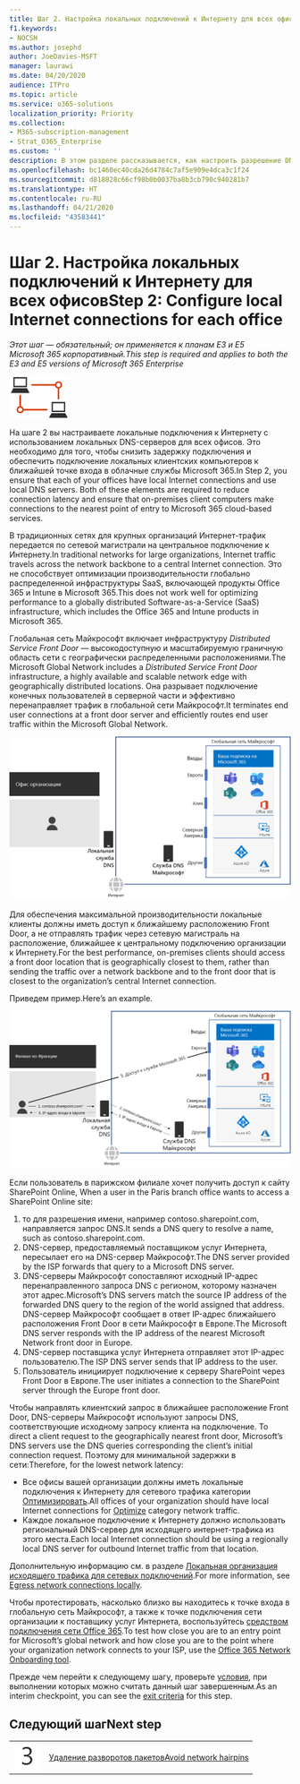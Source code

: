 ```yaml
---
title: Шаг 2. Настройка локальных подключений к Интернету для всех офисов
f1.keywords:
- NOCSH
ms.author: josephd
author: JoeDavies-MSFT
manager: laurawi
ms.date: 04/20/2020
audience: ITPro
ms.topic: article
ms.service: o365-solutions
localization_priority: Priority
ms.collection:
- M365-subscription-management
- Strat_O365_Enterprise
ms.custom: ''
description: В этом разделе рассказывается, как настроить разрешение DNS для повышения производительности.
ms.openlocfilehash: bc1460ec40cda26d4784c7af5e909e4dca3c1f24
ms.sourcegitcommit: d818828c66cf98b0b0037ba8b3cb790c940281b7
ms.translationtype: HT
ms.contentlocale: ru-RU
ms.lasthandoff: 04/21/2020
ms.locfileid: "43583441"
---
```

# <a name="step-2-configure-local-internet-connections-for-each-office"></a><span data-ttu-id="89318-103">Шаг 2. Настройка локальных подключений к Интернету для всех офисов</span><span class="sxs-lookup"><span data-stu-id="89318-103">Step 2: Configure local Internet connections for each office</span></span>

<span data-ttu-id="89318-104">*Этот шаг — обязательный; он применяется к планам E3 и E5 Microsoft 365 корпоративный.*</span><span class="sxs-lookup"><span data-stu-id="89318-104">*This step is required and applies to both the E3 and E5 versions of Microsoft 365 Enterprise*</span></span>

![Этап 1. Сеть](../media/deploy-foundation-infrastructure/networking_icon-small.png)

<span data-ttu-id="89318-p101">На шаге 2 вы настраиваете локальные подключения к Интернету с использованием локальных DNS-серверов для всех офисов. Это необходимо для того, чтобы снизить задержку подключения и обеспечить подключение локальных клиентских компьютеров к ближайшей точке входа в облачные службы Microsoft 365.</span><span class="sxs-lookup"><span data-stu-id="89318-p101">In Step 2, you ensure that each of your offices have local Internet connections and use local DNS servers. Both of these elements are required to reduce connection latency and ensure that on-premises client computers make connections to the nearest point of entry to Microsoft 365 cloud-based services.</span></span>

<span data-ttu-id="89318-108">В традиционных сетях для крупных организаций Интернет-трафик передается по сетевой магистрали на центральное подключение к Интернету.</span><span class="sxs-lookup"><span data-stu-id="89318-108">In traditional networks for large organizations, Internet traffic travels across the network backbone to a central Internet connection.</span></span> <span data-ttu-id="89318-109">Это не способствует оптимизации производительности глобально распределенной инфраструктуры SaaS, включающей продукты Office 365 и Intune в Microsoft 365.</span><span class="sxs-lookup"><span data-stu-id="89318-109">This does not work well for optimizing performance to a globally distributed Software-as-a-Service (SaaS) infrastructure, which includes the Office 365 and Intune products in Microsoft 365.</span></span>

<span data-ttu-id="89318-110">Глобальная сеть Майкрософт включает инфраструктуру *Distributed Service Front Door* — высокодоступную и масштабируемую граничную область сети с географически распределенными расположениями.</span><span class="sxs-lookup"><span data-stu-id="89318-110">The Microsoft Global Network includes a *Distributed Service Front Door* infrastructure, a highly available and scalable network edge with geographically distributed locations.</span></span> <span data-ttu-id="89318-111">Она разрывает подключение конечных пользователей в серверной части и эффективно перенаправляет трафик в глобальной сети Майкрософт.</span><span class="sxs-lookup"><span data-stu-id="89318-111">It terminates end user connections at a front door server and efficiently routes end user traffic within the Microsoft Global Network.</span></span>

![Глобальная сеть Майкрософт](../media/networking-dns-resolution-same-location/microsoft-global-network.png)

<span data-ttu-id="89318-113">Для обеспечения максимальной производительности локальные клиенты должны иметь доступ к ближайшему расположению Front Door, а не отправлять трафик через сетевую магистраль на расположение, ближайшее к центральному подключению организации к Интернету.</span><span class="sxs-lookup"><span data-stu-id="89318-113">For the best performance, on-premises clients should access a front door location that is geographically closest to them, rather than sending the traffic over a network backbone and to the front door that is closest to the organization’s central Internet connection.</span></span>

<span data-ttu-id="89318-114">Приведем пример.</span><span class="sxs-lookup"><span data-stu-id="89318-114">Here’s an example.</span></span>

![Пример использования глобальной сети Майкрософт](../media/networking-dns-resolution-same-location/microsoft-global-network-example.png)

<span data-ttu-id="89318-116">Если пользователь в парижском филиале хочет получить доступ к сайту SharePoint Online, </span><span class="sxs-lookup"><span data-stu-id="89318-116">When a user in the Paris branch office wants to access a SharePoint Online site:</span></span>

1. <span data-ttu-id="89318-117">то для разрешения имени, например contoso.sharepoint.com, направляется запрос DNS.</span><span class="sxs-lookup"><span data-stu-id="89318-117">It sends a DNS query to resolve a name, such as contoso.sharepoint.com.</span></span> 
2. <span data-ttu-id="89318-118">DNS-сервер, предоставляемый поставщиком услуг Интернета, пересылает его на DNS-сервер Майкрософт.</span><span class="sxs-lookup"><span data-stu-id="89318-118">The DNS server provided by the ISP forwards that query to a Microsoft DNS server.</span></span>
3. <span data-ttu-id="89318-119">DNS-серверы Майкрософт сопоставляют исходный IP-адрес перенаправленного запроса DNS с регионом, которому назначен этот адрес.</span><span class="sxs-lookup"><span data-stu-id="89318-119">Microsoft’s DNS servers match the source IP address of the forwarded DNS query to the region of the world assigned that address.</span></span> <span data-ttu-id="89318-120">DNS-сервер Майкрософт сообщает в ответ IP-адрес ближайшего расположения Front Door в сети Майкрософт в Европе.</span><span class="sxs-lookup"><span data-stu-id="89318-120">The Microsoft DNS server responds with the IP address of the nearest Microsoft Network front door in Europe.</span></span>
4. <span data-ttu-id="89318-121">DNS-сервер поставщика услуг Интернета отправляет этот IP-адрес пользователю.</span><span class="sxs-lookup"><span data-stu-id="89318-121">The ISP DNS server sends that IP address to the user.</span></span>
5. <span data-ttu-id="89318-122">Пользователь инициирует подключение к серверу SharePoint через Front Door в Европе.</span><span class="sxs-lookup"><span data-stu-id="89318-122">The user initiates a connection to the SharePoint server through the Europe front door.</span></span>

<span data-ttu-id="89318-123">Чтобы направлять клиентский запрос в ближайшее расположение Front Door, DNS-серверы Майкрософт используют запросы DNS, соответствующие исходному запросу клиента на подключение. </span><span class="sxs-lookup"><span data-stu-id="89318-123">To direct a client request to the geographically nearest front door, Microsoft’s DNS servers use the DNS queries corresponding the client’s initial connection request.</span></span> <span data-ttu-id="89318-124">Поэтому для минимальной задержки в сети:</span><span class="sxs-lookup"><span data-stu-id="89318-124">Therefore, for the lowest network latency:</span></span>

- <span data-ttu-id="89318-125">Все офисы вашей организации должны иметь локальные подключения к Интернету для сетевого трафика категории [Оптимизировать](https://docs.microsoft.com/office365/enterprise/office-365-network-connectivity-principles#new-office-365-endpoint-categories).</span><span class="sxs-lookup"><span data-stu-id="89318-125">All offices of your organization should have local Internet connections for [Optimize](https://docs.microsoft.com/office365/enterprise/office-365-network-connectivity-principles#new-office-365-endpoint-categories) category network traffic.</span></span>
- <span data-ttu-id="89318-126">Каждое локальное подключение к Интернету должно использовать региональный DNS-сервер для исходящего интернет-трафика из этого места.</span><span class="sxs-lookup"><span data-stu-id="89318-126">Each local Internet connection should be using a regionally local DNS server for outbound Internet traffic from that location.</span></span>

<span data-ttu-id="89318-127">Дополнительную информацию см. в разделе [Локальная организация исходящего трафика для сетевых подключений](https://docs.microsoft.com/office365/enterprise/office-365-network-connectivity-principles#egress-network-connections-locally).</span><span class="sxs-lookup"><span data-stu-id="89318-127">For more information, see [Egress network connections locally](https://docs.microsoft.com/office365/enterprise/office-365-network-connectivity-principles#egress-network-connections-locally).</span></span> 

<span data-ttu-id="89318-128">Чтобы протестировать, насколько близко вы находитесь к точке входа в глобальную сеть Майкрософт, а также к точке подключения сети организации к поставщику услуг Интернета, воспользуйтесь [средством подключения сети Office 365](https://connectivity.office.com/).</span><span class="sxs-lookup"><span data-stu-id="89318-128">To test how close you are to an entry point for Microsoft’s global network and how close you are to the point where your organization network connects to your ISP, use the [Office 365 Network Onboarding tool](https://connectivity.office.com/).</span></span>

<span data-ttu-id="89318-129">Прежде чем перейти к следующему шагу, проверьте [условия](networking-exit-criteria.md#crit-networking-step2), при выполнении которых можно считать данный шаг завершенным.</span><span class="sxs-lookup"><span data-stu-id="89318-129">As an interim checkpoint, you can see the [exit criteria](networking-exit-criteria.md#crit-networking-step2) for this step.</span></span>

## <a name="next-step"></a><span data-ttu-id="89318-130">Следующий шаг</span><span class="sxs-lookup"><span data-stu-id="89318-130">Next step</span></span>

|||
|:-------|:-----|
|![Шаг 3](../media/stepnumbers/Step3.png)|[<span data-ttu-id="89318-132">Удаление разворотов пакетов</span><span class="sxs-lookup"><span data-stu-id="89318-132">Avoid network hairpins</span></span>](networking-avoid-network-hairpins.md)|
